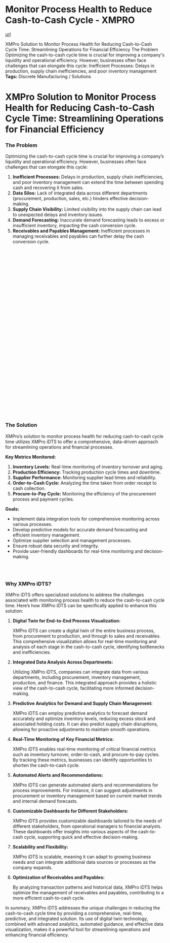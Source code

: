 # Monitor Process Health to Reduce Cash-to-Cash Cycle - XMPRO

[url](https://xmpro.com/solutions-library/manufacturing,use-cases/monitor-process-health-to-reduce-cash-to-cash-cycle/)


<div class="portfolio-top">

<div class="row page-wrapper">

<div class="large-12 col mb-0 pb-0">

<div class="portfolio-summary entry-summary">

<div class="row">

<div class="col col-fit pb-0">
XMPro Solution to Monitor Process Health for Reducing Cash-to-Cash Cycle Time: Streamlining Operations for Financial Efficiency The Problem Optimizing the cash-to-cash cycle time is crucial for improving a company's liquidity and operational efficiency. However, businesses often face challenges that can elongate this cycle: Inefficient Processes: Delays in production, supply chain inefficiencies, and poor inventory management

<div class="item-tags is-small uppercase bt pb-half pt-half">
<strong>Tags:</strong>
Discrete Manufacturing / Solutions </div>
</div>
</div>
</div>
</div>
</div>

<div id="portfolio-content" role="main">

<div class="portfolio-inner">

<div class="row" id="row-243204046">

<div class="col small-12 large-12" id="col-477096836">

<div class="col-inner">
<h1>XMPro Solution to Monitor Process Health for Reducing Cash-to-Cash Cycle Time: Streamlining Operations for Financial Efficiency</h1>
</div>
</div>
</div>

<div class="row" id="row-1234464342">

<div class="col medium-6 small-12 large-6" id="col-64668462">

<div class="col-inner">
<h3>The Problem</h3>
<p>Optimizing the cash-to-cash cycle time is crucial for improving a company’s liquidity and operational efficiency. However, businesses often face challenges that can elongate this cycle:</p>
<ol>
<li><strong>Inefficient Processes:</strong> Delays in production, supply chain inefficiencies, and poor inventory management can extend the time between spending cash and recovering it from sales.</li>
<li><strong>Data Silos:</strong> Lack of integrated data across different departments (procurement, production, sales, etc.) hinders effective decision-making.</li>
<li><strong>Supply Chain Visibility:</strong> Limited visibility into the supply chain can lead to unexpected delays and inventory issues.</li>
<li><strong>Demand Forecasting:</strong> Inaccurate demand forecasting leads to excess or insufficient inventory, impacting the cash conversion cycle.</li>
<li><strong>Receivables and Payables Management:</strong> Inefficient processes in managing receivables and payables can further delay the cash conversion cycle.</li>
</ol>
</div>
</div>

<div class="col medium-6 small-12 large-6" id="col-1617795724">

<div class="col-inner">

<div class="banner has-hover" id="banner-855451779">

<div class="banner-inner fill">

<div class="banner-bg fill">

<div class="bg fill bg-fill"></div>
</div>

<div class="banner-layers container">

<div class="fill banner-link"></div>

<div class="text-box banner-layer x50 md-x50 lg-x50 y50 md-y50 lg-y50 res-text" id="text-box-1793112551">

<div class="text-box-content text dark">

<div class="text-inner text-center">
</div>
</div>
<style>
#text-box-1793112551 {
  width: 60%;
}
#text-box-1793112551 .text-box-content {
  font-size: 100%;
}
</style>
</div>
</div>
</div>
<style>
#banner-855451779 {
  padding-top: 522px;
}
#banner-855451779 .bg.bg-loaded {
  background-image: url(https://xmpro.com/wp-content/uploads/2020/04/19.jpg);
}
#banner-855451779 .bg {
  background-position: 4% 12%;
}
</style>
</div>
</div>
</div>
</div>

<div class="row" id="row-613233781">

<div class="col small-12 large-12" id="col-1546343960">

<div class="col-inner">
<h3>The Solution</h3>
<p>XMPro’s solution to monitor process health for reducing cash-to-cash cycle time utilizes XMPro iDTS to offer a comprehensive, data-driven approach for streamlining operations and financial processes.</p>
<p><strong>Key Metrics Monitored:</strong></p>
<ol>
<li><strong>Inventory Levels:</strong> Real-time monitoring of inventory turnover and aging.</li>
<li><strong>Production Efficiency:</strong> Tracking production cycle times and downtime.</li>
<li><strong>Supplier Performance:</strong> Monitoring supplier lead times and reliability.</li>
<li><strong>Order-to-Cash Cycle:</strong> Analyzing the time taken from order receipt to cash collection.</li>
<li><strong>Procure-to-Pay Cycle:</strong> Monitoring the efficiency of the procurement process and payment cycles.</li>
</ol>
<p><strong>Goals:</strong></p>
<ul>
<li>Implement data integration tools for comprehensive monitoring across various processes.</li>
<li>Develop predictive models for accurate demand forecasting and efficient inventory management.</li>
<li>Optimize supplier selection and management processes.</li>
<li>Ensure robust data security and integrity.</li>
<li>Provide user-friendly dashboards for real-time monitoring and decision-making.</li>
</ul>

<div class="gap-element clearfix" id="gap-943578863" style="display:block; height:auto;">
<style>
#gap-943578863 {
  padding-top: 30px;
}
</style>
</div>
<h3>Why XMPro iDTS?</h3>
<p>XMPro iDTS offers specialized solutions to address the challenges associated with monitoring process health to reduce the cash-to-cash cycle time. Here’s how XMPro iDTS can be specifically applied to enhance this solution:</p>
<ol>
<li>
<p><strong>Digital Twin for End-to-End Process Visualization:</strong></p>
<p>XMPro iDTS can create a digital twin of the entire business process, from procurement to production, and through to sales and receivables. This comprehensive visualization allows for real-time monitoring and analysis of each stage in the cash-to-cash cycle, identifying bottlenecks and inefficiencies.</p></li>
<li>
<p><strong>Integrated Data Analysis Across Departments:</strong></p>
<p>Utilizing XMPro iDTS, companies can integrate data from various departments, including procurement, inventory management, production, and finance. This integrated approach provides a holistic view of the cash-to-cash cycle, facilitating more informed decision-making.</p></li>
<li>
<p><strong>Predictive Analytics for Demand and Supply Chain Management:</strong></p>
<p>XMPro iDTS can employ predictive analytics to forecast demand accurately and optimize inventory levels, reducing excess stock and associated holding costs. It can also predict supply chain disruptions, allowing for proactive adjustments to maintain smooth operations.</p></li>
<li>
<p><strong>Real-Time Monitoring of Key Financial Metrics:</strong></p>
<p>XMPro iDTS enables real-time monitoring of critical financial metrics such as inventory turnover, order-to-cash, and procure-to-pay cycles. By tracking these metrics, businesses can identify opportunities to shorten the cash-to-cash cycle.</p></li>
<li>
<p><strong>Automated Alerts and Recommendations:</strong></p>
<p>XMPro iDTS can generate automated alerts and recommendations for process improvements. For instance, it can suggest adjustments in procurement or inventory management based on current market trends and internal demand forecasts.</p></li>
<li>
<p><strong>Customizable Dashboards for Different Stakeholders:</strong></p>
<p>XMPro iDTS provides customizable dashboards tailored to the needs of different stakeholders, from operational managers to financial analysts. These dashboards offer insights into various aspects of the cash-to-cash cycle, supporting quick and effective decision-making.</p></li>
<li>
<p><strong>Scalability and Flexibility:</strong></p>
<p>XMPro iDTS is scalable, meaning it can adapt to growing business needs and can integrate additional data sources or processes as the company expands.</p></li>
<li>
<p><strong>Optimization of Receivables and Payables:</strong></p>
<p>By analyzing transaction patterns and historical data, XMPro iDTS helps optimize the management of receivables and payables, contributing to a more efficient cash-to-cash cycle.</p></li>
</ol>
<p>In summary, XMPro iDTS addresses the unique challenges in reducing the cash-to-cash cycle time by providing a comprehensive, real-time, predictive, and integrated solution. Its use of digital twin technology, combined with advanced analytics, automated guidance, and effective data visualization, makes it a powerful tool for streamlining operations and enhancing financial efficiency.</p>
</div>
</div>
</div>

<div class="gap-element clearfix" id="gap-1386004169" style="display:block; height:auto;">
<style>
#gap-1386004169 {
  padding-top: 30px;
}
</style>
</div>
</div>
</div>
</div>